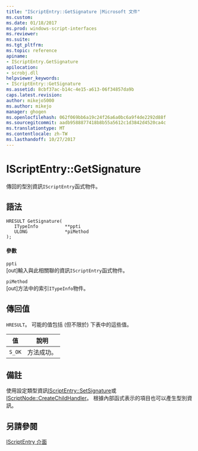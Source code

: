 ```yaml
---
title: "IScriptEntry::GetSignature |Microsoft 文件"
ms.custom: 
ms.date: 01/18/2017
ms.prod: windows-script-interfaces
ms.reviewer: 
ms.suite: 
ms.tgt_pltfrm: 
ms.topic: reference
apiname:
- IScriptEntry.GetSignature
apilocation:
- scrobj.dll
helpviewer_keywords:
- IScriptEntry::GetSignature
ms.assetid: 8cbf37ac-b14c-4e15-a613-06f34857da9b
caps.latest.revision: 
author: mikejo5000
ms.author: mikejo
manager: ghogen
ms.openlocfilehash: 062f069bb6a19c24f26a6a0bc6a9f4de2292d88f
ms.sourcegitcommit: aadb9588877418b8b55a5612c1d3842d4520ca4c
ms.translationtype: MT
ms.contentlocale: zh-TW
ms.lasthandoff: 10/27/2017
---
```

# <a name="iscriptentrygetsignature"></a>IScriptEntry::GetSignature
傳回的型別資訊`IScriptEntry`函式物件。  
  
## <a name="syntax"></a>語法  
  
```  
HRESULT GetSignature(  
   ITypeInfo          **ppti  
   ULONG              *piMethod  
);  
```  
  
#### <a name="parameters"></a>參數  
 `ppti`  
 [out]輸入與此相關聯的資訊`IScriptEntry`函式物件。  
  
 `piMethod`  
 [out]方法中的索引`ITypeInfo`物件。  
  
## <a name="return-value"></a>傳回值  
 `HRESULT`。 可能的值包括 (但不限於) 下表中的這些值。  
  
|值|說明|  
|-----------|-----------------|  
|`S_OK`|方法成功。|  
  
## <a name="remarks"></a>備註  
 使用設定類型資訊[IScriptEntry::SetSignature](../../winscript/reference/iscriptentry-setsignature.md)或[IScriptNode::CreateChildHandler](../../winscript/reference/iscriptnode-createchildhandler.md)。 根據內部函式表示的項目也可以產生型別資訊。  
  
## <a name="see-also"></a>另請參閱  
 [IScriptEntry 介面](../../winscript/reference/iscriptentry-interface.md)